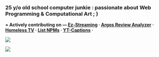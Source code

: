 ### 25 y/o old school computer junkie : passionate about Web Programming & Computational Art ; )

<b> + Actively contributing on — 
<a href="https://ez-streaming.space/" target="_blank">Ez-Streaming</a><b> ·
<a href="https://argos-analyzer.vercel.app/" target="_blank">Argos Review Analyzer</a><b> ·
<a href="https://homeless-tv.vercel.app/" target="_blank">Homeless TV</a><b> ·
<a href="https://list-npms.vercel.app/" target="_blank">List NPMs</a><b> ·
<a href="https://yt-cc.vercel.app/" target="_blank">YT-Captions</a><b> ·

<!-- ### +++ [ Numbers ] -->

![](https://github-readme-stats.vercel.app/api?username=vihanpereraux&show_icons=true&theme=gotham)

<!-- profile views -->

![](https://komarev.com/ghpvc/?username=vihanpereraux&label=PROFILE+VIEWS)
